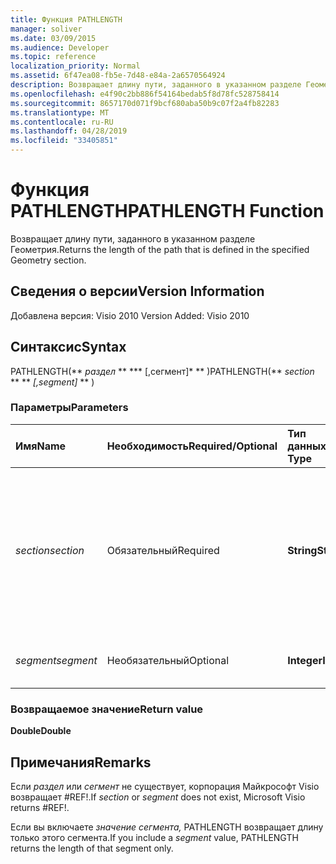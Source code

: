 ```yaml
---
title: Функция PATHLENGTH
manager: soliver
ms.date: 03/09/2015
ms.audience: Developer
ms.topic: reference
localization_priority: Normal
ms.assetid: 6f47ea08-fb5e-7d48-e84a-2a6570564924
description: Возвращает длину пути, заданного в указанном разделе Геометрия.
ms.openlocfilehash: e4f90c2bb886f54164bedab5f8d78fc528758414
ms.sourcegitcommit: 8657170d071f9bcf680aba50b9c07f2a4fb82283
ms.translationtype: MT
ms.contentlocale: ru-RU
ms.lasthandoff: 04/28/2019
ms.locfileid: "33405851"
---
```

# <a name="pathlength-function"></a><span data-ttu-id="07a8e-103">Функция PATHLENGTH</span><span class="sxs-lookup"><span data-stu-id="07a8e-103">PATHLENGTH Function</span></span>

<span data-ttu-id="07a8e-104">Возвращает длину пути, заданного в указанном разделе Геометрия.</span><span class="sxs-lookup"><span data-stu-id="07a8e-104">Returns the length of the path that is defined in the specified Geometry section.</span></span>
  
## <a name="version-information"></a><span data-ttu-id="07a8e-105">Сведения о версии</span><span class="sxs-lookup"><span data-stu-id="07a8e-105">Version Information</span></span>

<span data-ttu-id="07a8e-106">Добавлена версия: Visio 2010
</span><span class="sxs-lookup"><span data-stu-id="07a8e-106">Version Added: Visio 2010</span></span> 
  
## <a name="syntax"></a><span data-ttu-id="07a8e-107">Синтаксис</span><span class="sxs-lookup"><span data-stu-id="07a8e-107">Syntax</span></span>

<span data-ttu-id="07a8e-108">PATHLENGTH(\*\* *раздел* \*\* \*\*\* [,сегмент]\* \*\* )</span><span class="sxs-lookup"><span data-stu-id="07a8e-108">PATHLENGTH(\*\* *section* \*\* \*\* *[,segment]* \*\* )</span></span> 
  
### <a name="parameters"></a><span data-ttu-id="07a8e-109">Параметры</span><span class="sxs-lookup"><span data-stu-id="07a8e-109">Parameters</span></span>

|<span data-ttu-id="07a8e-110">**Имя**</span><span class="sxs-lookup"><span data-stu-id="07a8e-110">**Name**</span></span>|<span data-ttu-id="07a8e-111">**Необходимость**</span><span class="sxs-lookup"><span data-stu-id="07a8e-111">**Required/Optional**</span></span>|<span data-ttu-id="07a8e-112">**Тип данных**</span><span class="sxs-lookup"><span data-stu-id="07a8e-112">**Data Type**</span></span>|<span data-ttu-id="07a8e-113">**Описание**</span><span class="sxs-lookup"><span data-stu-id="07a8e-113">**Description**</span></span>|
|:-----|:-----|:-----|:-----|
| <span data-ttu-id="07a8e-114">_section_</span><span class="sxs-lookup"><span data-stu-id="07a8e-114">_section_</span></span> <br/> |<span data-ttu-id="07a8e-115">Обязательный</span><span class="sxs-lookup"><span data-stu-id="07a8e-115">Required</span></span>  <br/> |<span data-ttu-id="07a8e-116">**String**</span><span class="sxs-lookup"><span data-stu-id="07a8e-116">**String**</span></span> <br/> |<span data-ttu-id="07a8e-117">Раздел Геометрия, который представляет путь, заданный ссылкой на его ячейку Path (например, Geometry1.Path).</span><span class="sxs-lookup"><span data-stu-id="07a8e-117">The Geometry section that represents the path, specified by a reference to its Path cell (for example, Geometry1.Path).</span></span>  <br/> |
| <span data-ttu-id="07a8e-118">_segment_</span><span class="sxs-lookup"><span data-stu-id="07a8e-118">_segment_</span></span> <br/> |<span data-ttu-id="07a8e-119">Необязательный</span><span class="sxs-lookup"><span data-stu-id="07a8e-119">Optional</span></span>  <br/> |<span data-ttu-id="07a8e-120">**Integer**</span><span class="sxs-lookup"><span data-stu-id="07a8e-120">**Integer**</span></span> <br/> |<span data-ttu-id="07a8e-121">1-ый сегмент пути для измерения.</span><span class="sxs-lookup"><span data-stu-id="07a8e-121">The 1-based segment of the path to measure.</span></span>  <br/> |
   
### <a name="return-value"></a><span data-ttu-id="07a8e-122">Возвращаемое значение</span><span class="sxs-lookup"><span data-stu-id="07a8e-122">Return value</span></span>

 <span data-ttu-id="07a8e-123">**Double**</span><span class="sxs-lookup"><span data-stu-id="07a8e-123">**Double**</span></span>
  
## <a name="remarks"></a><span data-ttu-id="07a8e-124">Примечания</span><span class="sxs-lookup"><span data-stu-id="07a8e-124">Remarks</span></span>

<span data-ttu-id="07a8e-125">Если _раздел_ или _сегмент_ не существует, корпорация Майкрософт Visio возвращает #REF!.</span><span class="sxs-lookup"><span data-stu-id="07a8e-125">If  _section_ or  _segment_ does not exist, Microsoft Visio returns #REF!.</span></span> 
  
<span data-ttu-id="07a8e-126">Если вы включаете  _значение сегмента,_ PATHLENGTH возвращает длину только этого сегмента.</span><span class="sxs-lookup"><span data-stu-id="07a8e-126">If you include a  _segment_ value, PATHLENGTH returns the length of that segment only.</span></span> 
  

